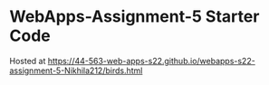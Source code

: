# WebApps-Assignment-5 Starter Code

Hosted at https://44-563-web-apps-s22.github.io/webapps-s22-assignment-5-Nikhila212/birds.html
